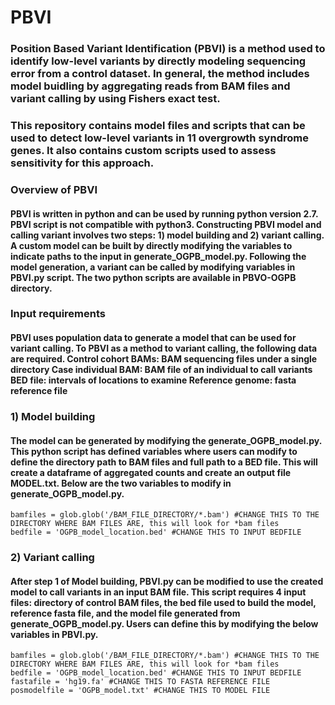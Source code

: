# PBVI
 
### Position Based Variant Identification (PBVI) is a method used to identify low-level variants by directly modeling sequencing error from a control dataset. In general, the method includes model buidling by aggregating reads from BAM files and variant calling by using Fishers exact test.
### This repository contains model files and scripts that can be used to detect low-level variants in 11 overgrowth syndrome genes. It also contains custom scripts used to assess sensitivity for this approach.

### Overview of PBVI
#### PBVI is written in python and can be used by running python version 2.7. PBVI script is not compatible with python3. Constructing PBVI model and calling variant involves two steps: 1) model building and 2) variant calling. A custom model can be built by directly modifying the variables to indicate paths to the input in generate_OGPB_model.py. Following the model generation, a variant can be called by modifying variables in PBVI.py script. The two python scripts are available in PBVO-OGPB directory. 

### Input requirements
#### PBVI uses population data to generate a model that can be used for variant calling. To PBVI as a method to variant calling, the following data are required.   Control cohort BAMs: BAM sequencing files under a single directory                                                                                                 Case individual BAM: BAM file of an individual to call variants                                                                                                   BED file: intervals of locations to examine                                                                                                                       Reference genome: fasta reference file

### 1) Model building
#### The model can be generated by modifying the generate_OGPB_model.py. This python script has defined variables where users can modify to define the directory path to BAM files and full path to a BED file. This will create a dataframe of aggregated counts and create an output file MODEL.txt. Below are the two variables to modify in generate_OGPB_model.py.
```
bamfiles = glob.glob('/BAM_FILE_DIRECTORY/*.bam') #CHANGE THIS TO THE DIRECTORY WHERE BAM FILES ARE, this will look for *bam files
bedfile = 'OGPB_model_location.bed' #CHANGE THIS TO INPUT BEDFILE
```
### 2) Variant calling
#### After step 1 of Model building, PBVI.py can be modified to use the created model to call variants in an input BAM file. This script requires 4 input files: directory of control BAM files, the bed file used to build the model, reference fasta file, and the model file generated from generate_OGPB_model.py. Users can define this by modifying the below variables in PBVI.py.
```
bamfiles = glob.glob('/BAM_FILE_DIRECTORY/*.bam') #CHANGE THIS TO THE DIRECTORY WHERE BAM FILES ARE, this will look for *bam files
bedfile = 'OGPB_model_location.bed' #CHANGE THIS TO INPUT BEDFILE
fastafile = 'hg19.fa' #CHANGE THIS TO FASTA REFERENCE FILE
posmodelfile = 'OGPB_model.txt' #CHANGE THIS TO MODEL FILE
```
